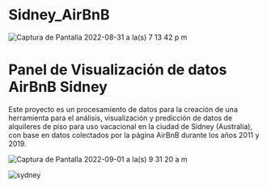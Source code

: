 # Sidney_AirBnB
                               
![Captura de Pantalla 2022-08-31 a la(s) 7 13 42 p  m](https://user-images.githubusercontent.com/110174766/187749222-c5b57a26-fe5e-45b5-8f0b-e6f66c03136f.png) 

# Panel de Visualización de datos AirBnB Sidney 


Este proyecto es un procesamiento de datos para la creación de una herramienta para el análisis, visualización y predicción de datos de alquileres de piso para uso vacacional en la ciudad de Sidney (Australia), con base en datos colectados por la página AirBnB durante los años 2011 y 2019.

![Captura de Pantalla 2022-09-01 a la(s) 9 31 20 a  m](https://user-images.githubusercontent.com/110174766/187858800-43c6ea90-56a3-44f9-bb2c-885c36d11f63.png)


![sydney](https://user-images.githubusercontent.com/110174766/187749402-4aa28644-629c-4d3e-ba2b-bbb6ae12c898.jpeg)

